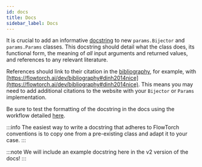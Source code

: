 ```yaml
---
id: docs
title: Docs
sidebar_label: Docs
---
```


It is crucial to add an informative [docstring](https://www.python.org/dev/peps/pep-0257/#id15) to new `params.Bijector` and `params.Params` classes. This docstring should detail what the class does, its functional form, the meaning of *all* input arguments and returned values, and references to any relevant literature.

References should link to their citation in the [bibliography](/dev/bibliography), for example, with [https://flowtorch.ai/dev/bibliography#dinh2014nice](https://flowtorch.ai/dev/bibliography#dinh2014nice). This means you may need to add additional citations to the website with your `Bijector` or `Params` implementation.

Be sure to test the formatting of the docstring in the docs using the workflow detailed [here](/dev/ops).

:::info
The easiest way to write a docstring that adheres to FlowTorch conventions is to copy one from a pre-existing class and adapt it to your case.
:::

:::note
We will include an example docstring here in the v2 version of the docs!
:::